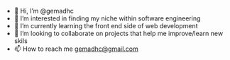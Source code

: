 - 👋 Hi, I’m @gemadhc
- 👀 I’m interested in finding my niche within software engineering 
- 🌱 I’m currently learning the front end side of web development 
- 💞️ I’m looking to collaborate on projects that help me improve/learn new skils
- 📫 How to reach me gemadhc@gmail.com

<!---
gemadhc/gemadhc is a ✨ special ✨ repository because its `README.md` (this file) appears on your GitHub profile.
You can click the Preview link to take a look at your changes.
--->
